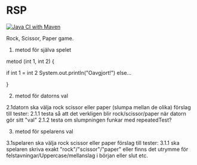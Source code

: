 # RSP

[![Java CI with Maven](https://github.com/fiamont/RSP/actions/workflows/maven.yml/badge.svg)](https://github.com/fiamont/RSP/actions/workflows/maven.yml)



Rock, Scissor, Paper game.

1. metod för själva spelet

metod (int 1, int 2) {

if int 1 = int 2
System.out.println("Oavgjort!")
else...

}

2. metod för datorns val

2.1datorn ska välja rock scissor eller paper (slumpa mellan de olika)
förslag till tester:
2.1.1 testa så att det verkligen blir rock/scissor/paper när datorn gör sitt "val"
2.1.2 testa om slumpningen funkar med repeatedTest?

3. metod för spelarens val

3.1spelaren ska välja rock scissor eller paper
förslag till tester:
3.1.1 ska spelaren skriva exakt "rock"/"scissor"/"paper" eller finns det utrymme för felstavningar/Uppercase/mellanslag i början eller slut etc.





